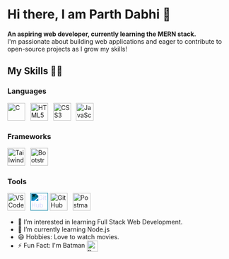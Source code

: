 # Hi there, I am Parth Dabhi 👋

**An aspiring web developer, currently learning the MERN stack.**  
I'm passionate about building web applications and eager to contribute to open-source projects as I grow my skills!

## My Skills 👨‍💻

### Languages
<p align="left">
<!--   <img src="https://img.shields.io/badge/C-00599C?style=for-the-badge&logo=c&logoColor=white" alt="C" /> -->
<!--   <img src="https://img.shields.io/badge/HTML5-E34F26?style=for-the-badge&logo=html5&logoColor=white" alt="HTML5" /> -->
<!--   <img src="https://img.shields.io/badge/CSS3-1572B6?style=for-the-badge&logo=css3&logoColor=white" alt="CSS3" /> -->
<!--   <img src="https://img.shields.io/badge/JavaScript-F7DF1E?style=for-the-badge&logo=javascript&logoColor=black" alt="JavaScript" /> -->
<!--   <img src="https://img.shields.io/badge/Python-3776AB?style=for-the-badge&logo=python&logoColor=white" alt="Python" /> -->
  <img src="https://cdn.jsdelivr.net/gh/devicons/devicon/icons/c/c-original.svg" alt="C" width="40" height="40"/>
  &nbsp
  <img src="https://cdn.jsdelivr.net/gh/devicons/devicon/icons/html5/html5-original.svg" alt="HTML5" width="40" height="40"/>
  &nbsp
  <img src="https://cdn.jsdelivr.net/gh/devicons/devicon/icons/css3/css3-original.svg" alt="CSS3" width="40" height="40"/>
  &nbsp
  <img src="https://cdn.jsdelivr.net/gh/devicons/devicon/icons/javascript/javascript-original.svg" alt="JavaScript" width="40" height="40"/>
<!--   <img src="https://cdn.jsdelivr.net/gh/devicons/devicon/icons/python/python-original.svg" alt="Python" width="40" height="40"/> -->
</p>




### Frameworks
<p align="left">
<!--   <img src="https://img.shields.io/badge/Tailwind_CSS-38B2AC?style=for-the-badge&logo=tailwind-css&logoColor=white" alt="Tailwind CSS" /> -->
<!--   <img src="https://img.shields.io/badge/Bootstrap-563D7C?style=for-the-badge&logo=bootstrap&logoColor=white" alt="Bootstrap" /> -->
<!--   <img src="https://img.shields.io/badge/Next.js-000000?style=for-the-badge&logo=nextdotjs&logoColor=white" alt="Next.js" /> -->
  <img src="https://upload.wikimedia.org/wikipedia/commons/d/d5/Tailwind_CSS_Logo.svg" alt="Tailwind CSS" width="40" height="40"/>
  &nbsp
  <img src="https://cdn.jsdelivr.net/gh/devicons/devicon/icons/bootstrap/bootstrap-original.svg" alt="Bootstrap" width="40" height="40"/>
<!--   <img src="https://cdn.jsdelivr.net/gh/devicons/devicon/icons/nextjs/nextjs-original-wordmark.svg" alt="Next.js" width="40" height="40"/> -->
</p>

### Tools
<p align="left">
<!--   <img src="https://img.shields.io/badge/Visual_Studio_Code-0078d7?style=for-the-badge&logo=visual-studio-code&logoColor=white" alt="VS Code" /> -->
<!--   <img src="https://img.shields.io/badge/GitHub-181717?style=for-the-badge&logo=github&logoColor=white" alt="GitHub" /> -->
<!--   <img src="https://img.shields.io/badge/Postman-FF6C37?style=for-the-badge&logo=postman&logoColor=white" alt="Postman" /> -->
  <img src="https://cdn.jsdelivr.net/gh/devicons/devicon/icons/vscode/vscode-original.svg" alt="VS Code" width="40" height="40"/>
  &nbsp
  <img src="https://cdn.jsdelivr.net/gh/devicons/devicon/icons/github/github-original.svg" alt="GitHub" width="40" height="40" style="filter: invert(100%) sepia(100%) saturate(5000%) hue-rotate(180deg);"/>
  <img src="https://github.com/user-attachments/assets/92caeea8-a15e-41c3-bb54-ac4f251e92be" alt="GitHub" width="40" height="40" />
  &nbsp
  <img src="https://cdn.jsdelivr.net/gh/devicons/devicon/icons/postman/postman-original.svg" alt="Postman" width="40" height="40"/>
</p>

- 👀 I’m interested in learning Full Stack Web Development.
- 🌱 I’m currently learning Node.js
- 😄 Hobbies: Love to watch movies.
- ⚡ Fun Fact: I'm Batman <img src="https://github.com/user-attachments/assets/5384adaa-8c1c-4b05-a733-9a14549b9dbd" alt="Batman" style="width:25px;height:auto;vertical-align:middle;" />



<!---
parthdabhi1703/parthdabhi1703 is a ✨ special ✨ repository because its `README.md` (this file) appears on your GitHub profile.
You can click the Preview link to take a look at your changes.
--->
